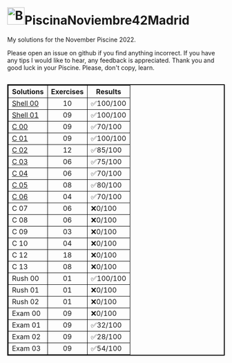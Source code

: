 # <img src="https://raw.githubusercontent.com/Tarikul-Islam-Anik/Animated-Fluent-Emojis/master/Emojis/Travel%20and%20places/Beach%20with%20Umbrella.png" alt="Beach with Umbrella" width="40" height="40" />PiscinaNoviembre42Madrid

My solutions for the November Piscine 2022.

Please open an issue on github if you find anything incorrect.
If you have any tips I would like to hear, any feedback is appreciated. 
Thank you and good luck in your Piscine.
Please, don't copy, learn.

<table align="left" style="border: 2px #000000 solid">
	<tbody>
		<tr>
			<th style="border: 1px #000000 solid">Solutions</th>
			<th style="border: 1px #000000 solid">Exercises</th>
			<th style="border: 1px #000000 solid">Results</th>
		</tr>
		<tr>
			<td style="border: 1px #000000 solid"><a href="https://github.com/nayinfantes/PiscinaNoviembre42Madrid/tree/main/SHELL/Shell00">Shell 00</a> </td>
			<td style="border: 1px #000000 solid" align="center">10</td>
			<td style="border: 1px #000000 solid">✅100/100</td>
		</tr>
		<tr>
			<td style="border: 1px #000000 solid"><a href="https://github.com/nayinfantes/PiscinaNoviembre42Madrid/tree/main/SHELL/Shell01">Shell 01</a></td>
			<td style="border: 1px #000000 solid" align="center">09</td>
			<td style="border: 1px #000000 solid">✅100/100</td>
		</tr>
		<tr>
			<td style="border: 1px #000000 solid"><a href="https://github.com/nayinfantes/PiscinaNoviembre42Madrid/tree/main/C/C00">C 00</a></td>
			<td style="border: 1px #000000 solid" align="center">09</td>
			<td style="border: 1px #000000 solid">✅70/100</td>
		</tr>
		<tr>
			<td style="border: 1px #000000 solid"><a href="https://github.com/nayinfantes/PiscinaNoviembre42Madrid/tree/main/C/C01">C 01</a></td>
			<td style="border: 1px #000000 solid" align="center">09</td>
			<td style="border: 1px #000000 solid">✅100/100</td>
		</tr>
		<tr>
			<td style="border: 1px #000000 solid"><a href="https://github.com/nayinfantes/PiscinaNoviembre42Madrid/tree/main/C/C02">C 02</a></td>
			<td style="border: 1px #000000 solid" align="center">12</td>
			<td style="border: 1px #000000 solid">✅85/100</td>
		</tr>
		<tr>
			<td style="border: 1px #000000 solid"><a href="https://github.com/nayinfantes/PiscinaNoviembre42Madrid/tree/main/C/C03">C 03</a></td>
			<td style="border: 1px #000000 solid" align="center">06</td>
			<td style="border: 1px #000000 solid">✅75/100</td>
		</tr>
		<tr>
			<td style="border: 1px #000000 solid"><a href="https://github.com/nayinfantes/PiscinaNoviembre42Madrid/tree/main/C/C04">C 04</a></td>
			<td style="border: 1px #000000 solid" align="center">06</td>
			<td style="border: 1px #000000 solid">✅70/100</td>
		</tr>
		<tr>
			<td style="border: 1px #000000 solid"><a href="https://github.com/nayinfantes/PiscinaNoviembre42Madrid/tree/main/C/C05">C 05</a></td>
			<td style="border: 1px #000000 solid" align="center">08</td>
			<td style="border: 1px #000000 solid">✅80/100</td>
		</tr>
		<tr>
			<td style="border: 1px #000000 solid"><a href="https://github.com/nayinfantes/PiscinaNoviembre42Madrid/tree/main/C/C06">C 06</a></td>
			<td style="border: 1px #000000 solid" align="center">04</td>
			<td style="border: 1px #000000 solid">✅70/100</td>
		</tr>
		<tr>
			<td style="border: 1px #000000 solid">C 07</td>
			<td style="border: 1px #000000 solid" align="center">06</td>
			<td style="border: 1px #000000 solid">❌0/100</td>
		</tr>
		<tr>
			<td style="border: 1px #000000 solid">C 08</td>
			<td style="border: 1px #000000 solid" align="center">06</td>
			<td style="border: 1px #000000 solid">❌0/100</td>
		</tr>
		<tr>
			<td style="border: 1px #000000 solid">C 09</td>
			<td style="border: 1px #000000 solid" align="center">03</td>
			<td style="border: 1px #000000 solid">❌0/100</td>
		</tr>
		<tr>
			<td style="border: 1px #000000 solid">C 10</td>
			<td style="border: 1px #000000 solid" align="center">04</td>
			<td style="border: 1px #000000 solid">❌0/100</td>
		</tr>
		<tr>
			<td style="border: 1px #000000 solid">C 12</td>
			<td style="border: 1px #000000 solid" align="center">18</td>
			<td style="border: 1px #000000 solid">❌0/100</td>
		</tr>
		<tr>
			<td style="border: 1px #000000 solid">C 13</td>
			<td style="border: 1px #000000 solid" align="center">08</td>
			<td style="border: 1px #000000 solid">❌0/100</td>
		</tr>
		<tr>
			<td style="border: 1px #000000 solid">Rush 00</td>
			<td style="border: 1px #000000 solid" align="center">01</td>
			<td style="border: 1px #000000 solid">✅100/100</td>
		</tr>
		<tr>
			<td style="border: 1px #000000 solid">Rush 01</td>
			<td style="border: 1px #000000 solid" align="center">01</td>
			<td style="border: 1px #000000 solid">❌0/100</td>
		</tr>
    <tr>
			<td style="border: 1px #000000 solid">Rush 02</td>
			<td style="border: 1px #000000 solid" align="center">01</td>
			<td style="border: 1px #000000 solid">❌0/100</td>
		</tr>
        <tr>
			<td style="border: 1px #000000 solid">Exam 00</td>
			<td style="border: 1px #000000 solid" align="center">09</td>
			<td style="border: 1px #000000 solid">❌0/100</td>
		</tr>
    		</tr>
    <tr>
			<td style="border: 1px #000000 solid">Exam 01</td>
			<td style="border: 1px #000000 solid" align="center">09</td>
			<td style="border: 1px #000000 solid">✅32/100</td>
		</tr>
    <tr>
			<td style="border: 1px #000000 solid">Exam 02</td>
			<td style="border: 1px #000000 solid" align="center">09</td>
			<td style="border: 1px #000000 solid">✅28/100</td>
		</tr>
    <tr>
			<td style="border: 1px #000000 solid">Exam 03</td>
			<td style="border: 1px #000000 solid" align="center">09</td>
			<td style="border: 1px #000000 solid">✅54/100</td>
		</tr>
	</tbody>
</table>
